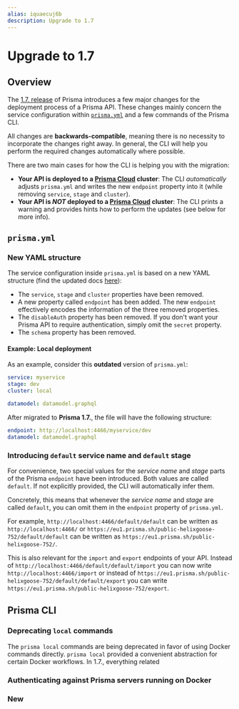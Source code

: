```yaml
---
alias: iquaecuj6b
description: Upgrade to 1.7
---
```


# Upgrade to 1.7

## Overview

The [1.7. release](https://github.com/graphcool/prisma/releases/tag/1.7.0) of Prisma introduces a few major changes for the deployment process of a Prisma API. These changes mainly concern the service configuration within [`prisma.yml`](!alias-ufeshusai8) and a few commands of the Prisma CLI.

All changes are **backwards-compatible**, meaning there is no necessity to incorporate the changes right away. In general, the CLI will help you perform the required changes automatically where possible.

There are two main cases for how the CLI is helping you with the migration:

- **Your API is deployed to a [Prisma Cloud](https://www.prisma.io/cloud) cluster**: The CLI _automatically_ adjusts `prisma.yml` and writes the new `endpoint` property into it (while removing `service`, `stage` and `cluster`).
- **Your API is _NOT_ deployed to a [Prisma Cloud](https://www.prisma.io/cloud) cluster**: The CLI prints a warning and provides hints how to perform the updates (see below for more info).

## `prisma.yml`

### New YAML structure

The service configuration inside `prisma.yml` is based on a new YAML structure (find the updated docs [here](https://www.prisma.io/docs/reference/service-configuration/prisma.yml/yaml-structure-ufeshusai8)):

- The `service`, `stage` and `cluster` properties have been removed.
- A new property called `endpoint` has been added. The new `endpoint` effectively encodes the information of the three removed properties.
- The `disableAuth` property has been removed. If you don't want your Prisma API to require authentication, simply omit the `secret` property.
- The `schema` property has been removed.

#### Example: Local deployment

As an example, consider this **outdated** version of `prisma.yml`:

```yml
service: myservice
stage: dev
cluster: local

datamodel: datamodel.graphql
```

After migrated to **Prisma 1.7.**, the file will have the following structure:

```yml
endpoint: http://localhost:4466/myservice/dev
datamodel: datamodel.graphql
```

### Introducing `default` service name and `default` stage

For convenience, two special values for the _service name_ and _stage_ parts of the Prisma `endpoint` have been introduced. Both values are called `default`. If not explicitly provided, the CLI will automatically infer them.

Concretely, this means that whenever the _service name_ and _stage_ are called `default`, you can omit them in the `endpoint` property of `prisma.yml`.

For example, `http://localhost:4466/default/default` can be written as `http://localhost:4466/` or `https://eu1.prisma.sh/public-helixgoose-752/default/default` can be written as `https://eu1.prisma.sh/public-helixgoose-752/`.

This is also relevant for the `import` and `export` endpoints of your API. Instead of `http://localhost:4466/default/default/import` you can now write `http://localhost:4466/import` or instead of `https://eu1.prisma.sh/public-helixgoose-752/default/default/export` you can write `https://eu1.prisma.sh/public-helixgoose-752/export`.

## Prisma CLI

### Deprecating `local` commands

The `prisma local` commands are being deprecated in favor of using Docker commands directly. `prisma local` provided a convenient abstraction for certain Docker workflows. In 1.7., everything related 

### Authenticating against Prisma servers running on Docker

### New 